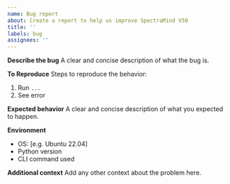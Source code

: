 ```yaml
---
name: Bug report
about: Create a report to help us improve SpectraMind V50
title: ''
labels: bug
assignees: ''
---
```


**Describe the bug**
A clear and concise description of what the bug is.

**To Reproduce**
Steps to reproduce the behavior:
1. Run `...`
2. See error

**Expected behavior**
A clear and concise description of what you expected to happen.

**Environment**
 - OS: [e.g. Ubuntu 22.04]
 - Python version
 - CLI command used

**Additional context**
Add any other context about the problem here.

